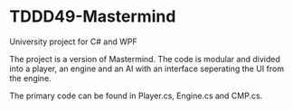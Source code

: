 # TDDD49-Mastermind
University project for C# and WPF

The project is a version of Mastermind. The code is modular and divided into
a player, an engine and an AI with an interface seperating the UI from the engine.


The primary code can be found in Player.cs, Engine.cs and CMP.cs.
